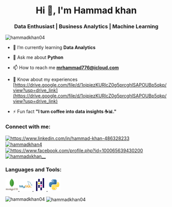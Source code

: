 <h1 align="center">Hi 👋, I'm Hammad khan</h1>
<h3 align="center">Data Enthusiast | Business Analytics | Machine Learning</h3>

<p align="left"> <img src="https://komarev.com/ghpvc/?username=hammadkhan04&label=Profile%20views&color=0e75b6&style=flat" alt="hammadkhan04" /> </p>

- 🌱 I’m currently learning **Data Analytics**

- 💬 Ask me about **Python**

- 📫 How to reach me **mrhammad776@icloud.com**

- 📄 Know about my experiences [https://drive.google.com/file/d/1ojpiezKURlcZ0g5prcghlSAPOUBp5qkp/view?usp=drive_link](https://drive.google.com/file/d/1ojpiezKURlcZ0g5prcghlSAPOUBp5qkp/view?usp=drive_link)

- ⚡ Fun fact **"I turn coffee into data insights ☕📊."**

<h3 align="left">Connect with me:</h3>
<p align="left">
<a href="https://linkedin.com/in/https://www.linkedin.com/in/hammad-khan-486328233" target="blank"><img align="center" src="https://raw.githubusercontent.com/rahuldkjain/github-profile-readme-generator/master/src/images/icons/Social/linked-in-alt.svg" alt="https://www.linkedin.com/in/hammad-khan-486328233" height="30" width="40" /></a>
<a href="https://kaggle.com/hammadkhan4" target="blank"><img align="center" src="https://raw.githubusercontent.com/rahuldkjain/github-profile-readme-generator/master/src/images/icons/Social/kaggle.svg" alt="hammadkhan4" height="30" width="40" /></a>
<a href="https://fb.com/https://www.facebook.com/profile.php?id=100065639430200" target="blank"><img align="center" src="https://raw.githubusercontent.com/rahuldkjain/github-profile-readme-generator/master/src/images/icons/Social/facebook.svg" alt="https://www.facebook.com/profile.php?id=100065639430200" height="30" width="40" /></a>
<a href="https://instagram.com/hammadxkhan__" target="blank"><img align="center" src="https://raw.githubusercontent.com/rahuldkjain/github-profile-readme-generator/master/src/images/icons/Social/instagram.svg" alt="hammadxkhan__" height="30" width="40" /></a>
</p>

<h3 align="left">Languages and Tools:</h3>
<p align="left"> <a href="https://www.mongodb.com/" target="_blank" rel="noreferrer"> <img src="https://raw.githubusercontent.com/devicons/devicon/master/icons/mongodb/mongodb-original-wordmark.svg" alt="mongodb" width="40" height="40"/> </a> <a href="https://www.mysql.com/" target="_blank" rel="noreferrer"> <img src="https://raw.githubusercontent.com/devicons/devicon/master/icons/mysql/mysql-original-wordmark.svg" alt="mysql" width="40" height="40"/> </a> <a href="https://pandas.pydata.org/" target="_blank" rel="noreferrer"> <img src="https://raw.githubusercontent.com/devicons/devicon/2ae2a900d2f041da66e950e4d48052658d850630/icons/pandas/pandas-original.svg" alt="pandas" width="40" height="40"/> </a> <a href="https://www.python.org" target="_blank" rel="noreferrer"> <img src="https://raw.githubusercontent.com/devicons/devicon/master/icons/python/python-original.svg" alt="python" width="40" height="40"/> </a> </p>

<p><img align="left" src="https://github-readme-stats.vercel.app/api/top-langs?username=hammadkhan04&show_icons=true&locale=en&layout=compact" alt="hammadkhan04" /></p>

<p>&nbsp;<img align="center" src="https://github-readme-stats.vercel.app/api?username=hammadkhan04&show_icons=true&locale=en" alt="hammadkhan04" /></p>
